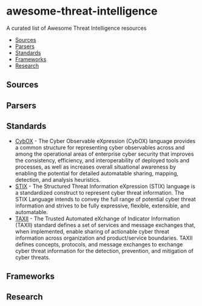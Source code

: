# awesome-threat-intelligence
A curated list of Awesome Threat Intelligence resources

- [Sources](#sources)
- [Parsers](#parsers)
- [Standards](#standards)
- [Frameworks](#frameworks)
- [Research](#research)


## Sources

## Parsers

## Standards

* [CybOX](https://cyboxproject.github.io/) - The Cyber Observable eXpression (CybOX) language provides a common structure for representing cyber observables across and among the operational areas of enterprise cyber security that improves the consistency, efficiency, and interoperability of deployed tools and processes, as well as increases overall situational awareness by enabling the potential for detailed automatable sharing, mapping, detection, and analysis heuristics.
* [STIX](http://stixproject.github.io/) - The Structured Threat Information eXpression (STIX) language is a standardized construct to represent cyber threat information. 
The STIX Language intends to convey the full range of potential cyber threat information and strives to be fully expressive, flexible, extensible, and automatable. 
* [TAXII](http://taxiiproject.github.io/) - The Trusted Automated eXchange of Indicator Information (TAXII) standard defines a set of services and message exchanges that, when implemented,  enable sharing of actionable cyber threat information across organization and product/service boundaries. 
TAXII defines concepts, protocols, and message exchanges to exchange cyber threat information for the detection, prevention, and mitigation of cyber threats.


## Frameworks

## Research